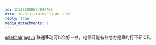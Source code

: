 ```yaml
---
id: 111385080624044768
date: 2023-11-10T07:30:49.953Z
reply: true
media_attachments: 0
---
```


[@lehhair](https://misskey.lehhair.net/@lehhair) [@sun](https://jiong.us/@sun) 联通移动可以会好一些，电信可能有些地方是真的打不开 CF。

